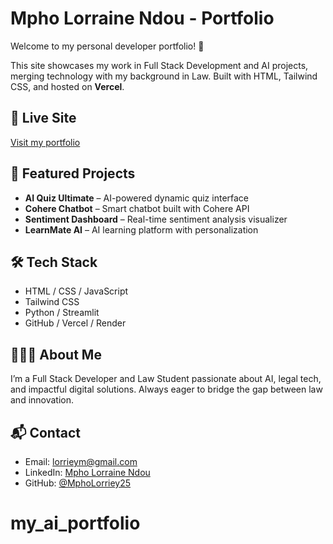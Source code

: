 # Mpho Lorraine Ndou - Portfolio

Welcome to my personal developer portfolio! 🚀

This site showcases my work in Full Stack Development and AI projects, merging technology with my background in Law. Built with HTML, Tailwind CSS, and hosted on **Vercel**.

## 🔗 Live Site

[Visit my portfolio](https://my-ai-portfolio-eta.vercel.app/)

## 🧩 Featured Projects

- **AI Quiz Ultimate** – AI-powered dynamic quiz interface  
- **Cohere Chatbot** – Smart chatbot built with Cohere API  
- **Sentiment Dashboard** – Real-time sentiment analysis visualizer  
- **LearnMate AI** – AI learning platform with personalization

## 🛠️ Tech Stack

- HTML / CSS / JavaScript  
- Tailwind CSS  
- Python / Streamlit  
- GitHub / Vercel / Render

## 👩🏽‍🎓 About Me

I’m a Full Stack Developer and Law Student passionate about AI, legal tech, and impactful digital solutions. Always eager to bridge the gap between law and innovation.

## 📬 Contact

- Email: lorrieym@gmail.com  
- LinkedIn: [Mpho Lorraine Ndou](https://www.linkedin.com/in/mpho-lorraine-ndou-64bbba199/)
- GitHub: [@MphoLorriey25](https://github.com/MphoLorriey25)

# my_ai_portfolio
